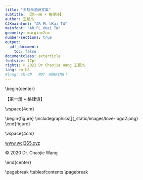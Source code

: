 ```yaml
---
title: "乡愁永酒诗文集"
subtitle: 【第一册 • 格律诗】
author: 王超杰
CJKmainfont: "AR PL UKai TW" 
mainfont: "AR PL UKai TW" 
geometry: margin=2cm
number-sections: true 
output: 
  pdf_document:
    toc: false
documentclass: extarticle
fontsize: 17pt
rights: © 2021 Dr Chaojie Wang 王超杰
lang: en-US
#lang: zh-CN   NOT　WORKING！
---
```




\begin{center}


【第一册 • 格律诗】

\vspace{4cm}

\begin{figure}
  \includegraphics[]{_static/images/love-logo2.png}
\end{figure}

\vspace{4cm}

www.wcj365.xyz

© 2020 Dr. Chaojie Wang

\end{center}

\pagebreak
\tableofcontents
\pagebreak